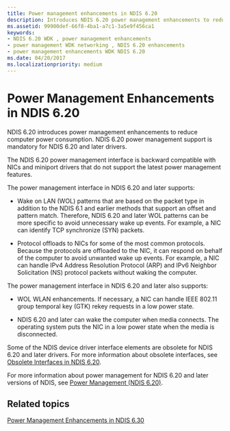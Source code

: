 ```yaml
---
title: Power management enhancements in NDIS 6.20
description: Introduces NDIS 6.20 power management enhancements to reduce computer power consumption
ms.assetid: 99900def-66f8-4ba1-a7c1-3a5e9f456ca1
keywords:
- NDIS 6.20 WDK , power management enhancements
- power management WDK networking , NDIS 6.20 enhancements
- power management enhancements WDK NDIS 6.20
ms.date: 04/20/2017
ms.localizationpriority: medium
---
```


# Power Management Enhancements in NDIS 6.20





NDIS 6.20 introduces power management enhancements to reduce computer power consumption. NDIS 6.20 power management support is mandatory for NDIS 6.20 and later drivers.

The NDIS 6.20 power management interface is backward compatible with NICs and miniport drivers that do not support the latest power management features.

The power management interface in NDIS 6.20 and later supports:

-   Wake on LAN (WOL) patterns that are based on the packet type in addition to the NDIS 6.1 and earlier methods that support an offset and pattern match. Therefore, NDIS 6.20 and later WOL patterns can be more specific to avoid unnecessary wake up events. For example, a NIC can identify TCP synchronize (SYN) packets.

-   Protocol offloads to NICs for some of the most common protocols. Because the protocols are offloaded to the NIC, it can respond on behalf of the computer to avoid unwanted wake up events. For example, a NIC can handle IPv4 Address Resolution Protocol (ARP) and IPv6 Neighbor Solicitation (NS) protocol packets without waking the computer.

The power management interface in NDIS 6.20 and later also supports:

-   WOL WLAN enhancements. If necessary, a NIC can handle IEEE 802.11 group temporal key (GTK) rekey requests in a low power state.

-   NDIS 6.20 and later can wake the computer when media connects. The operating system puts the NIC in a low power state when the media is disconnected.

Some of the NDIS device driver interface elements are obsolete for NDIS 6.20 and later drivers. For more information about obsolete interfaces, see [Obsolete Interfaces in NDIS 6.20](obsolete-interfaces-in-ndis-6-20.md).

For more information about power management for NDIS 6.20 and later versions of NDIS, see [Power Management (NDIS 6.20)](power-management--ndis-6-20-.md).

## Related topics


[Power Management Enhancements in NDIS 6.30](introduction-to-ndis-6-30.md)

 

 






